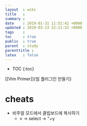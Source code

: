 ```yaml
---
layout  : wiki
title   : 
summary : 
date    : 2019-01-31 11:52:42 +0900
updated : 2019-03-23 22:21:52 +0900
tags    : 
toc     : true
public  : true
parent  : study
parenttitle : 
latex   : false
---
```

* TOC
{:toc}

[[Vim Primer]]{빔 플러그인 만들기}

# cheats
- 비주얼 모드에서 클립보드에 복사하기
    - v -> select -> "+y
